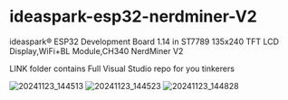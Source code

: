 # ideaspark-esp32-nerdminer-V2
ideaspark® ESP32 Development Board 1.14 in ST7789 135x240 TFT LCD Display,WiFi+BL Module,CH340 NerdMiner V2
 
LINK folder contains Full Visual Studio repo for you tinkerers 


![20241123_144513](https://github.com/user-attachments/assets/5db660bd-447a-46a1-80d6-10f9f421364a)
![20241123_144523](https://github.com/user-attachments/assets/9ccfa168-5a5d-4c6f-ab4f-ae6ea938d1b6)
![20241123_144828](https://github.com/user-attachments/assets/6dc446af-fb61-409f-8434-1be661077933)
